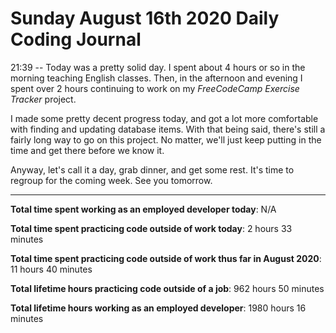 # Sunday August 16th 2020 Daily Coding Journal

21:39 -- Today was a pretty solid day. I spent about 4 hours or so in the morning teaching English classes. Then, in the afternoon and evening I spent over 2 hours continuing to work on my _FreeCodeCamp Exercise Tracker_ project.

I made some pretty decent progress today, and got a lot more comfortable with finding and updating database items. With that being said, there's still a fairly long way to go on this project. No matter, we'll just keep putting in the time and get there before we know it.

Anyway, let's call it a day, grab dinner, and get some rest. It's time to regroup for the coming week. See you tomorrow.

---

**Total time spent working as an employed developer today**: N/A

**Total time spent practicing code outside of work today**: 2 hours 33 minutes

**Total time spent practicing code outside of work thus far in August 2020**: 11 hours 40 minutes

**Total lifetime hours practicing code outside of a job**: 962 hours 50 minutes

**Total lifetime hours working as an employed developer**: 1980 hours 16 minutes

